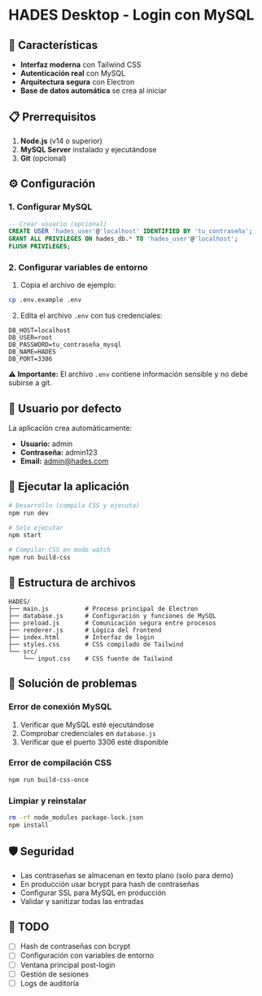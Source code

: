 # HADES Desktop - Login con MySQL

## 🚀 Características

- **Interfaz moderna** con Tailwind CSS
- **Autenticación real** con MySQL
- **Arquitectura segura** con Electron
- **Base de datos automática** se crea al iniciar

## 📋 Prerrequisitos

1. **Node.js** (v14 o superior)
2. **MySQL Server** instalado y ejecutándose
3. **Git** (opcional)

## ⚙️ Configuración

### 1. Configurar MySQL

```sql
-- Crear usuario (opcional)
CREATE USER 'hades_user'@'localhost' IDENTIFIED BY 'tu_contraseña';
GRANT ALL PRIVILEGES ON hades_db.* TO 'hades_user'@'localhost';
FLUSH PRIVILEGES;
```

### 2. Configurar variables de entorno

1. Copia el archivo de ejemplo:
```bash
cp .env.example .env
```

2. Edita el archivo `.env` con tus credenciales:
```env
DB_HOST=localhost
DB_USER=root
DB_PASSWORD=tu_contraseña_mysql
DB_NAME=HADES
DB_PORT=3306
```

**⚠️ Importante:** El archivo `.env` contiene información sensible y no debe subirse a git.

## 🎯 Usuario por defecto

La aplicación crea automáticamente:
- **Usuario:** admin
- **Contraseña:** admin123
- **Email:** admin@hades.com

## 🚀 Ejecutar la aplicación

```bash
# Desarrollo (compila CSS y ejecuta)
npm run dev

# Solo ejecutar
npm start

# Compilar CSS en modo watch
npm run build-css
```

## 📁 Estructura de archivos

```
HADES/
├── main.js          # Proceso principal de Electron
├── database.js      # Configuración y funciones de MySQL
├── preload.js       # Comunicación segura entre procesos
├── renderer.js      # Lógica del frontend
├── index.html       # Interfaz de login
├── styles.css       # CSS compilado de Tailwind
└── src/
    └── input.css    # CSS fuente de Tailwind
```

## 🔧 Solución de problemas

### Error de conexión MySQL
1. Verificar que MySQL esté ejecutándose
2. Comprobar credenciales en `database.js`
3. Verificar que el puerto 3306 esté disponible

### Error de compilación CSS
```bash
npm run build-css-once
```

### Limpiar y reinstalar
```bash
rm -rf node_modules package-lock.json
npm install
```

## 🛡️ Seguridad

- Las contraseñas se almacenan en texto plano (solo para demo)
- En producción usar bcrypt para hash de contraseñas
- Configurar SSL para MySQL en producción
- Validar y sanitizar todas las entradas

## 📝 TODO

- [ ] Hash de contraseñas con bcrypt
- [ ] Configuración con variables de entorno
- [ ] Ventana principal post-login
- [ ] Gestión de sesiones
- [ ] Logs de auditoría
